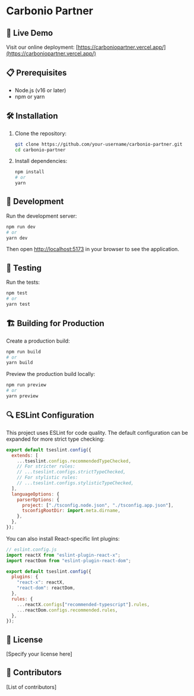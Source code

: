 # Carbonio Partner

## 🚀 Live Demo

Visit our online deployment: [https://carboniopartner.vercel.app/](https://carboniopartner.vercel.app/)

## 📋 Prerequisites

- Node.js (v16 or later)
- npm or yarn

## 🛠️ Installation

1. Clone the repository:

   ```bash
   git clone https://github.com/your-username/carbonio-partner.git
   cd carbonio-partner
   ```

2. Install dependencies:
   ```bash
   npm install
   # or
   yarn
   ```

## 🔧 Development

Run the development server:

```bash
npm run dev
# or
yarn dev
```

Then open [http://localhost:5173](http://localhost:5173) in your browser to see the application.

## 🧪 Testing

Run the tests:

```bash
npm test
# or
yarn test
```

## 🏗️ Building for Production

Create a production build:

```bash
npm run build
# or
yarn build
```

Preview the production build locally:

```bash
npm run preview
# or
yarn preview
```

## 🔍 ESLint Configuration

This project uses ESLint for code quality. The default configuration can be expanded for more strict type checking:

```javascript
export default tseslint.config({
  extends: [
    ...tseslint.configs.recommendedTypeChecked,
    // For stricter rules:
    // ...tseslint.configs.strictTypeChecked,
    // For stylistic rules:
    // ...tseslint.configs.stylisticTypeChecked,
  ],
  languageOptions: {
    parserOptions: {
      project: ["./tsconfig.node.json", "./tsconfig.app.json"],
      tsconfigRootDir: import.meta.dirname,
    },
  },
});
```

You can also install React-specific lint plugins:

```javascript
// eslint.config.js
import reactX from "eslint-plugin-react-x";
import reactDom from "eslint-plugin-react-dom";

export default tseslint.config({
  plugins: {
    "react-x": reactX,
    "react-dom": reactDom,
  },
  rules: {
    ...reactX.configs["recommended-typescript"].rules,
    ...reactDom.configs.recommended.rules,
  },
});
```

## 📄 License

[Specify your license here]

## 👥 Contributors

[List of contributors]

